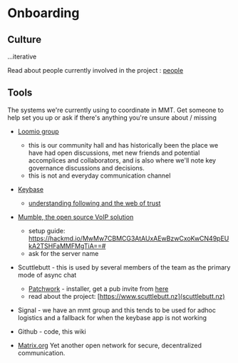 # Onboarding

## Culture

...iterative

Read about people currently involved in the project : [people](https://github.com/blockades/mmt_resources/wiki/People)

## Tools

The systems we're currently using to coordinate in MMT.
Get someone to help set you up or ask if there's anything you're unsure about / missing

* [Loomio group](https://www.loomio.org/g/Pj0av1Vg/mmt)
  - this is our community hall and has historically been the place we have had open discussions, met new friends and potential accomplices and collaborators, and is also where we'll note key governance discussions and decisions.
  - this is not and everyday communication channel
* [Keybase](https://keybase.io/)
  - [understanding following and the web of trust](https://keybase.io/docs/server_security/following)
* [Mumble, the open source VoIP solution](https://wiki.mumble.info/wiki/Main_Page)
  - setup guide: https://hackmd.io/MwMw7CBMCG3AtAUxAEwBzwCxoKwCN49pEUkA2TSHFaMMFMgTiA==#
  - ask for the server name
* Scuttlebutt - this is used by several members of the team as the primary mode of async chat
  - [Patchwork](https://www.github.com/ssbc/patchwork/releases) - installer, get a pub invite from [here](https://github.com/ssbc/scuttlebot/wiki/Pub-Servers)
  - read about the project: [https://www.scuttlebutt.nz](scuttlebutt.nz)
* Signal - we have an mmt group and this tends to be used for adhoc logistics and a fallback for when the keybase app is not working
* Github - code, this wiki

* [Matrix.org](https://matrix.org/)  Yet another open network for secure, decentralized communication.

